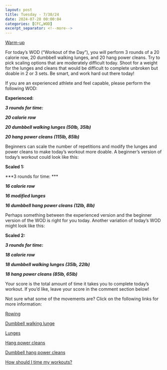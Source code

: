 ```yaml
---
layout: post
title: Tuesday - 7/30/24
date: 2024-07-28 00:00:04
categories: [CFC,WOD]
excerpt_separator: <!--more-->
---
```


[Warm-up](https://communityfitnessclub.wixsite.com/website/post/basic-full-body-warm-up)

For today’s WOD (“Workout of the Day”), you will perform 3 rounds of a 20 calorie row, 20 dumbbell walking lunges, and 20 hang power cleans. Try to pick scaling options that are moderately difficult today. Shoot for a weight for the lunges and cleans that would be difficult to complete unbroken but doable in 2 or 3 sets. Be smart, and work hard out there today!

If you are an experienced athlete and feel capable, please perform the following WOD:

**Experienced:**

***3 rounds for time:***

***20 calorie row***

***20 dumbbell walking lunges (50lb, 35lb)***

***20 hang power cleans (115lb, 85lb)***
<!--more-->

Beginners can scale the number of repetitions and modify the lunges and power cleans to make today’s workout more doable. A beginner’s version of today’s workout could look like this:

**Scaled 1:**

***3 rounds for time: ***

***16 calorie row***

***16 modified lunges***

***16 dumbbell hang power cleans (12lb, 8lb)***

Perhaps something between the experienced version and the beginner version of the WOD is right for you today. Another variation of today’s WOD might look like this:

**Scaled 2:**

***3 rounds for time:***

***18 calorie row***

***18 dumbbell walking lunges (35lb, 22lb)***

***18 hang power cleans (85lb, 65lb)***

Your score is the total amount of time it takes you to complete today’s workout. If you’d like, leave your score in the comment section below!

Not sure what some of the movements are? Click on the following links for more information:

[Rowing](https://communityfitnessclub.wixsite.com/website/post/rowing)

[Dumbbell walking lunge](https://www.youtube.com/watch?v=SniKHGKDJyU)

[Lunges](https://communityfitnessclub.wixsite.com/website/post/lunges)

[Hang power cleans](https://www.youtube.com/watch?v=0aP3tgKZcHQ)

[Dumbbell hang power cleans](https://communityfitnessclub.wixsite.com/website/post/dumbbell-hang-power-cleans)

[How should I time my workouts?](https://communityfitnessclub.wixsite.com/website/post/how-should-i-time-my-workouts)
